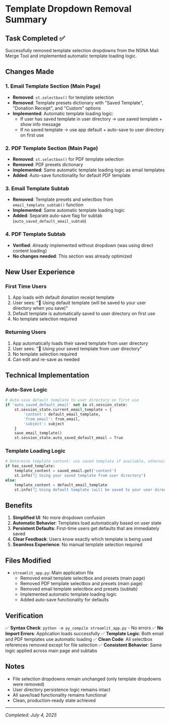 # Template Dropdown Removal Summary

## Task Completed ✅

Successfully removed template selection dropdowns from the NSNA Mail Merge Tool and implemented automatic template loading logic.

## Changes Made

### 1. Email Template Section (Main Page)
- **Removed**: `st.selectbox()` for template selection
- **Removed**: Template presets dictionary with "Saved Template", "Donation Receipt", and "Custom" options
- **Implemented**: Automatic template loading logic:
  - If user has saved template in user directory → use saved template + show info message
  - If no saved template → use app default + auto-save to user directory on first use

### 2. PDF Template Section (Main Page)  
- **Removed**: `st.selectbox()` for PDF template selection
- **Removed**: PDF presets dictionary
- **Implemented**: Same automatic template loading logic as email templates
- **Added**: Auto-save functionality for default PDF template

### 3. Email Template Subtab
- **Removed**: Template presets and selectbox from `email_template_subtab()` function
- **Implemented**: Same automatic template loading logic
- **Added**: Separate auto-save flag for subtab (`auto_saved_default_email_subtab`)

### 4. PDF Template Subtab
- **Verified**: Already implemented without dropdown (was using direct content loading)
- **No changes needed**: This section was already optimized

## New User Experience

### First Time Users
1. App loads with default donation receipt template
2. User sees: "📄 Using default template (will be saved to your user directory when you save)"
3. Default template is automatically saved to user directory on first use
4. No template selection required

### Returning Users
1. App automatically loads their saved template from user directory
2. User sees: "📁 Using your saved template from user directory"
3. No template selection required
4. Can edit and re-save as needed

## Technical Implementation

### Auto-Save Logic
```python
# Auto-save default template to user directory on first use
if 'auto_saved_default_email' not in st.session_state:
    st.session_state.current_email_template = {
        'content': default_email_template,
        'from_email': from_email,
        'subject': subject
    }
    save_email_template()
    st.session_state.auto_saved_default_email = True
```

### Template Loading Logic
```python
# Determine template content: use saved template if available, otherwise use default
if has_saved_template:
    template_content = saved_email.get('content')
    st.info("📁 Using your saved template from user directory")
else:
    template_content = default_email_template
    st.info("📄 Using default template (will be saved to your user directory when you save)")
```

## Benefits

1. **Simplified UI**: No more dropdown confusion
2. **Automatic Behavior**: Templates load automatically based on user state
3. **Persistent Defaults**: First-time users get defaults that are immediately saved
4. **Clear Feedback**: Users know exactly which template is being used
5. **Seamless Experience**: No manual template selection required

## Files Modified

- `streamlit_app.py`: Main application file
  - Removed email template selectbox and presets (main page)
  - Removed PDF template selectbox and presets (main page)  
  - Removed email template selectbox and presets (subtab)
  - Implemented automatic template loading logic
  - Added auto-save functionality for defaults

## Verification

✅ **Syntax Check**: `python -m py_compile streamlit_app.py` - No errors
✅ **No Import Errors**: Application loads successfully
✅ **Template Logic**: Both email and PDF templates use automatic loading
✅ **Clean Code**: All selectbox references removed except for file selection
✅ **Consistent Behavior**: Same logic applied across main page and subtabs

## Notes

- File selection dropdowns remain unchanged (only template dropdowns were removed)
- User directory persistence logic remains intact
- All save/load functionality remains functional
- Clean, production-ready state achieved

---
*Completed: July 4, 2025*
